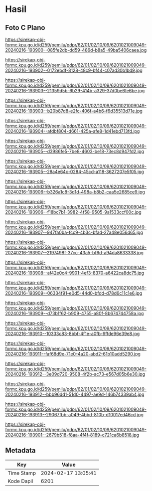 # Hasil

## Foto C Plano

https://sirekap-obj-formc.kpu.go.id/d259/pemilu/pdpr/62/01/02/10/09/6201021009049-20240216-193900--085fe2db-dd59-486d-b8a5-49ba5406caea.jpg

https://sirekap-obj-formc.kpu.go.id/d259/pemilu/pdpr/62/01/02/10/09/6201021009049-20240216-193902--0172ebdf-8128-48c9-bf44-c07ad30b1bd9.jpg

https://sirekap-obj-formc.kpu.go.id/d259/pemilu/pdpr/62/01/02/10/09/6201021009049-20240216-193903--21359d5b-6b29-414b-a329-37d0be6fe6be.jpg

https://sirekap-obj-formc.kpu.go.id/d259/pemilu/pdpr/62/01/02/10/09/6201021009049-20240216-193903--b20b87d8-e2fc-406f-a4b6-f6d35513d71e.jpg

https://sirekap-obj-formc.kpu.go.id/d259/pemilu/pdpr/62/01/02/10/09/6201021009049-20240216-193904--afdbf804-d661-425a-afe8-1d41ebd713fd.jpg

https://sirekap-obj-formc.kpu.go.id/d259/pemilu/pdpr/62/01/02/10/09/6201021009049-20240216-193905--d3986fe5-7be8-4603-be18-73ec8d947fd2.jpg

https://sirekap-obj-formc.kpu.go.id/d259/pemilu/pdpr/62/01/02/10/09/6201021009049-20240216-193905--28a4e64c-0284-45cd-a118-3627207e5f05.jpg

https://sirekap-obj-formc.kpu.go.id/d259/pemilu/pdpr/62/01/02/10/09/6201021009049-20240216-193906--b326a1c8-3d1d-498a-b8b2-caa5e2685ce9.jpg

https://sirekap-obj-formc.kpu.go.id/d259/pemilu/pdpr/62/01/02/10/09/6201021009049-20240216-193906--f18bc7b1-3982-4f58-9505-9a1533ccf00c.jpg

https://sirekap-obj-formc.kpu.go.id/d259/pemilu/pdpr/62/01/02/10/09/6201021009049-20240216-193907--947fa0ba-fcc9-4b3c-bfad-27a48e056d65.jpg

https://sirekap-obj-formc.kpu.go.id/d259/pemilu/pdpr/62/01/02/10/09/6201021009049-20240216-193907--2197498f-37cc-43a5-bf6d-a94da8633338.jpg

https://sirekap-obj-formc.kpu.go.id/d259/pemilu/pdpr/62/01/02/10/09/6201021009049-20240216-193908--af42e0c4-9901-4ef3-8370-a6422ca8dc75.jpg

https://sirekap-obj-formc.kpu.go.id/d259/pemilu/pdpr/62/01/02/10/09/6201021009049-20240216-193909--06334f91-e0d5-44d0-bfdd-d78d6c11c1e6.jpg

https://sirekap-obj-formc.kpu.go.id/d259/pemilu/pdpr/62/01/02/10/09/6201021009049-20240216-193909--d73b1f62-b909-4755-a80f-8b674744758a.jpg

https://sirekap-obj-formc.kpu.go.id/d259/pemilu/pdpr/62/01/02/10/09/6201021009049-20240216-193910--10333c83-8bbf-4f1e-a0fb-9ffde96e39e8.jpg

https://sirekap-obj-formc.kpu.go.id/d259/pemilu/pdpr/62/01/02/10/09/6201021009049-20240216-193911--faf68d9e-71e0-4a20-abd2-61b10add5290.jpg

https://sirekap-obj-formc.kpu.go.id/d259/pemilu/pdpr/62/01/02/10/09/6201021009049-20240216-193912--3e09d720-9508-4f2b-ac73-e567d05b6e30.jpg

https://sirekap-obj-formc.kpu.go.id/d259/pemilu/pdpr/62/01/02/10/09/6201021009049-20240216-193912--bbb96dd1-51d0-4497-ae9d-146b74339ab4.jpg

https://sirekap-obj-formc.kpu.go.id/d259/pemilu/pdpr/62/01/02/10/09/6201021009049-20240216-193913--29067fbb-a049-4bbd-810b-d10017ed46cd.jpg

https://sirekap-obj-formc.kpu.go.id/d259/pemilu/pdpr/62/01/02/10/09/6201021009049-20240216-193901--2679b518-f8aa-4f4f-8189-c721ca6b8518.jpg


## Metadata

| Key        | Value               |
| ---------- | ------------------- |
| Time Stamp | 2024-02-17 13:05:41 |
| Kode Dapil | 6201                |



